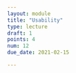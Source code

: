 ```yaml
---
layout: module
title: "Usability"
type: lecture
draft: 1
points: 4
num: 12
due_date: 2021-02-15

---
```


